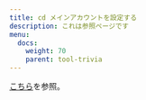 ```yaml
---
title: cd メインアカウントを設定する
description: これは参照ページです
menu:
  docs:
    weight: 70
    parent: tool-trivia
---
```


[こちら](https://docs.thedesk.top/account/main)を参照。